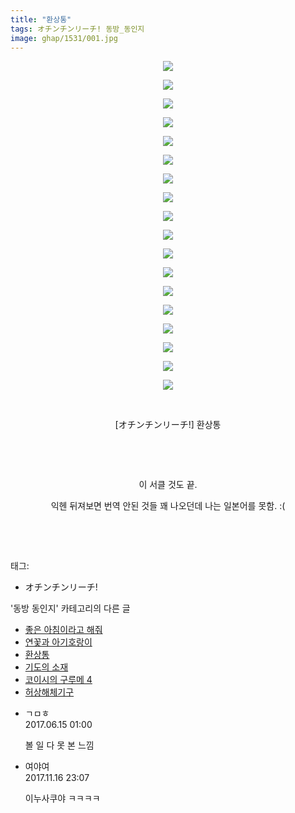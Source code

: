 ```yaml
---
title: "환상통"
tags: オチンチンリーチ! 동방_동인지
image: ghap/1531/001.jpg
---
```

<div class="article">
<p style="text-align: center; clear: none; float: none;"><img src="{{ site.nasurl }}/ghap/1531/001.jpg"/></p>
<p style="text-align: center; clear: none; float: none;"><img src="{{ site.nasurl }}/ghap/1531/002.jpg"/></p>
<p style="text-align: center; clear: none; float: none;"><img src="{{ site.nasurl }}/ghap/1531/003.jpg"/></p>
<p style="text-align: center; clear: none; float: none;"><img src="{{ site.nasurl }}/ghap/1531/004.jpg"/></p>
<p style="text-align: center; clear: none; float: none;"><img src="{{ site.nasurl }}/ghap/1531/005.jpg"/></p>
<p style="text-align: center; clear: none; float: none;"><img src="{{ site.nasurl }}/ghap/1531/006.jpg"/></p>
<p style="text-align: center; clear: none; float: none;"><img src="{{ site.nasurl }}/ghap/1531/007.jpg"/></p>
<p style="text-align: center; clear: none; float: none;"><img src="{{ site.nasurl }}/ghap/1531/008.jpg"/></p>
<p style="text-align: center; clear: none; float: none;"><img src="{{ site.nasurl }}/ghap/1531/009.jpg"/></p>
<p style="text-align: center; clear: none; float: none;"><img src="{{ site.nasurl }}/ghap/1531/010.jpg"/></p>
<p style="text-align: center; clear: none; float: none;"><img src="{{ site.nasurl }}/ghap/1531/011.jpg"/></p>
<p style="text-align: center; clear: none; float: none;"><img src="{{ site.nasurl }}/ghap/1531/012.jpg"/></p>
<p style="text-align: center; clear: none; float: none;"><img src="{{ site.nasurl }}/ghap/1531/013.jpg"/></p>
<p style="text-align: center; clear: none; float: none;"><img src="{{ site.nasurl }}/ghap/1531/014.jpg"/></p>
<p style="text-align: center; clear: none; float: none;"><img src="{{ site.nasurl }}/ghap/1531/015.jpg"/></p>
<p style="text-align: center; clear: none; float: none;"><img src="{{ site.nasurl }}/ghap/1531/016.jpg"/></p>
<p style="text-align: center; clear: none; float: none;"><img src="{{ site.nasurl }}/ghap/1531/017.jpg"/></p>
<p style="text-align: center; clear: none; float: none;"><img src="{{ site.nasurl }}/ghap/1531/018.jpg"/></p>
<p style="text-align: center; clear: none; float: none;"><br/></p>
<p style="text-align: center; clear: none; float: none;">[オチンチンリーチ!] 환상통</p>
<p style="text-align: center; clear: none; float: none;"><br/></p>
<p style="text-align: center; clear: none; float: none;"><br/></p>
<p style="text-align: center; clear: none; float: none;">이 서클 것도 끝.</p>
<p style="text-align: center; clear: none; float: none;">익헨 뒤져보면 번역 안된 것들 꽤 나오던데 나는 일본어를 못함. :(</p>
<p style="text-align: center; clear: none; float: none;"><br/></p>
<p><br/></p>
</div><div class="tagTrail">
<p>태그: </p>
<ul>
<li>オチンチンリーチ!</li>
</ul>
</div><div class="another">
<p>'동방 동인지' 카테고리의 다른 글</p>
<ul>
<li><a href="/2016-08-12-ghap_1533">좋은 아침이라고 해줘</a></li>
<li><a href="/2016-08-12-ghap_1532">연꽃과 아기호랑이</a></li>
<li><a href="/2016-08-12-ghap_1531">환상통</a></li>
<li><a href="/2016-08-12-ghap_1529">기도의 소재</a></li>
<li><a href="/2016-08-12-ghap_1528">코이시의 구루메 4</a></li>
<li><a href="/2016-08-12-ghap_1527">허상해체기구</a></li>
</ul>
</div><div class="cb_module cb_fluid">
<div class="cb_wrt cb_profile">
<div class="comment">
<ul>
<li class="cb_thumb_off" id="comment15013705">
<div class="cb_comment_area">
<div class="cb_info_area">
<div class="cb_section">
<span class="cb_nick_name">ㄱㅁㅎ</span>
</div>
<div class="cb_section">
<span class="cb_date">2017.06.15 01:00 </span>
</div>
</div>
<div class="cb_dsc_comment">
<p class="cb_dsc">
											볼 일 다 못 본 느낌
										</p>
</div>
</div></li>
<li class="cb_thumb_off" id="comment15130912">
<div class="cb_comment_area">
<div class="cb_info_area">
<div class="cb_section">
<span class="cb_nick_name">여야여</span>
</div>
<div class="cb_section">
<span class="cb_date">2017.11.16 23:07 </span>
</div>
</div>
<div class="cb_dsc_comment">
<p class="cb_dsc">
											이누사쿠야 ㅋㅋㅋㅋ
										</p>
</div>
</div></li>
</ul>
</div>
</div><!-- commentList close -->
</div>
